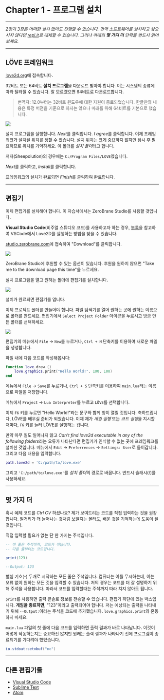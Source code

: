 # Chapter 1 - 프로그램 설치

___

*2장과 3장은 어떠한 설치 없이도 진행할 수 있습니다. 만약 소프트웨어를 설치하고 싶으시지 않다면 [repl.it](https://repl.it/languages/lua)로 대체할 수 있습니다. 그러나 아래의 **몇 가지 더** 단락을 반드시 읽어보세요.*

___

## LÖVE 프레임워크

[love2d.org](https://www.love2d.org/)에 접속합니다.

32비트 또는 64비트 **설치 프로그램**을 다운로드 받아야 합니다. 이는 시스템의 종류에 따라 달라질 수 있습니다. 잘 모르겠으면 64비트로 다운로드합니다.
> 번역자: 12.0부터는 32비트 윈도우에 대한 지원이 종료되었습니다. 한글판의 내용은 특정 버전을 기준으로 하지는 않으나 미래를 위해 64비트를 기본으로 했습니다.

![](/images/book/1/download_love.png)

설치 프로그램을 실행합니다. *Next*를 클릭합니다. *I agree*를 클릭합니다. 이제 프레임워크가 설치될 위치를 정할 수 있습니다. 설치 위치는 크게 중요하지 않지만 잠시 후 필요하므로 위치를 기억하세요. 이 폴더를 *설치 폴더*라고 합니다.

저자(Sheepolution)의 경우에는 `C:/Program Files/LOVE`였습니다.

*Next*를 클릭하고, *Install*를 클릭합니다.

프레임워크의 설치가 완료되면 *Finish*를 클릭하여 완료합니다.

___

## 편집기

이제 편집기를 설치해야 합니다. 이 자습서에서는 ZeroBrane Studio를 사용할 것입니다.

**Visual Studio Code**(비주얼 스튜디오 코드)를 사용하고자 하는 경우, [부록](vscode)을 참고하여 VSCode에서 Love2D를 실행하는 방법을 찾을 수 있습니다.

[studio.zerobrane.com](https://studio.zerobrane.com/)에 접속하여 "Download"를 클릭합니다.

![](/images/book/1/download_brane.png)

ZeroBrane Studio에 후원할 수 있는 옵션이 있습니다. 후원을 원하지 않으면 "Take me to the download page this time"을 누르세요.

설치 프로그램을 열고 원하는 폴더에 편집기를 설치합니다.

![](/images/book/1/install_brane.png)

설치가 완료되면 편집기를 엽니다.

이제 프로젝트 폴더를 만들어야 합니다. 파일 탐색기를 열어 원하는 곳에 원하는 이름으로 폴더를 만드세요. 편집기에서 `Select Project Folder` 아이콘을 누르시고 방금 만든 폴더를 선택하세요.

![](/images/book/1/project_brane.png)

편집기의 메뉴에서 `File` -> `New`를 누르거나, `Ctrl + N` 단축키를 이용하여 새로운 파일을 생성합니다.

파일 내에 다음 코드를 작성해봅시다:

```lua
function love.draw ()
	love.graphics.print("Hello World!", 100, 100)
end
```

메뉴에서 `File` -> `Save`를 누르거나, `Ctrl + S` 단축키를 이용하여 `main.lua`라는 이름으로 파일을 저장합니다.

메뉴에서 `Project` -> `Lua Interpreter`를 누르고 `LÖVE`를 선택합니다.

이제 `F6` 키를 누르면 "Hello World!"라는 문구와 함께 창이 열릴 것입니다. 축하드립니다, LÖVE를 배우실 준비가 되었습니다. 이제 제가 *게임 실행* 또는 *코드 실행*을 지시할 때마다, `F6` 키를 눌러 LÖVE를 실행하는 겁니다.

만약 아무 일도 일어나지 않고 *Can't find love2d executable in any of the following folders*라는 오류가 나타난다면 편집기가 인식할 수 없는 곳에 프레임워크를 설치한 것입니다. 메뉴에서 `Edit` -> `Preferrences` -> `Settings: User`로 들어갑니다. 그리고 다음 내용을 입력합니다.

```lua
path.love2d = 'C:/path/to/love.exe'
```

그리고 `'C:/path/to/love.exe'`를 *설치 폴더*의 경로로 바꿉니다. 반드시 슬래시(/)를 사용하세요.

___

## 몇 가지 더

혹시 예제 코드를 *Ctrl CV* 하셨나요? 제가 보여드리는 코드를 직접 입력하는 것을 권장합니다. 일거리가 더 늘어나는 것처럼 보일지는 몰라도, 배운 것을 기억하는데 도움이 될 것입니다.

직접 입력할 필요가 없는 단 한 가지는 주석입니다.

```lua
-- 이 줄은 주석이지, 코드가 아닙니다.
-- 다음 줄부터는 코드입니다.

print(123)

--Output: 123
```

뺄셈 기호(-) 두개로 시작하는 모든 줄은 주석입니다. 컴퓨터는 이를 무시하는데, 이는 오류 없이 원하는 모든 것을 입력할 수 있습니다. 저의 경우는 코드를 더 잘 설명하기 위해 주석을 사용합니다. 따라서 코드를 입력할때는 주석까지 따라 치지 않아도 됩니다.

`print`를 사용하면 출력 콘솔로 정보를 전송할 수 있습니다. 편집기 하단에 있는 박스입니다. **게임을 종료하면**, "123"이라고 출력되어야 합니다. 저는 예상되는 출력을 나타내기 위해 `--Output:`이라는 주석을 코드에 추가했습니다. `love.graphics.print`와 혼동하지 마세요.

`main.lua` 파일의 첫 줄에 다음 코드를 입력하면 출력 결과가 바로 나타납니다. 이것이 어떻게 작동하는지는 중요하진 않지만 원래는 출력 결과가 나타나기 전에 프로그램이 종료되기를 기다려야 했었습니다.

```lua
io.stdout:setvbuf("no")
```

___

## 다른 편집기들

* [Visual Studio Code](https://code.visualstudio.com/)
* [Sublime Text](https://love2d.org/wiki/Sublime_Text)
* [Atom](https://love2d.org/wiki/Atom)
